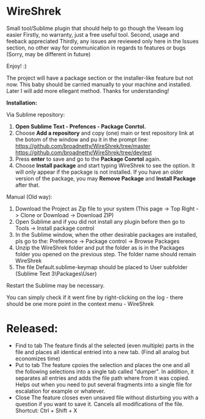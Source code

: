 # WireShrek
Small tool/Sublime plugin that should help to go though the Veeam log easier
Firstly, no warranty, just a free useful tool.
Second, usage and feeback appreciated
Thirdly, any issues are reviewed only here in the Issues section, no other way for communication in regards to features or bugs
(Sorry, may be different in future)

Enjoy! :)

The project will have a package section or the installer-like feature but not now.
This baby should be carried manually to your machine and installed. Later I will add more ellegant method.
Thanks for understanding!

**Installation:**

Via Sublime repository:
1. **Open Sublime Text - Prefences - Package Conrtol.**
2. Choose **Add a repository** and copy (one) main or test repository link at the botom of the window and pu it in the prompt line:
https://github.com/broadnetty/WireShrek/tree/master <br />
https://github.com/broadnetty/WireShrek/tree/devtest
3. Press **enter** to save and go to the **Package Conrtol** again.
4. Choose **Install package** and start typing WireShrek to see the option. It will only appear if the package is not installed.
If you have an older version of the package, you may **Remove Package** and **Install Package** after that.

Manual (Old way):
1. Download the Project as Zip file to your system (This page -> Top Right -> Clone or Download -> Download ZIP)
2. Open Sublime and if you did not install any plugin before then go to Tools -> Install package control
3. In the Sublime window, when the other desirable packages are installed, pls go to the:
Preference -> Package control -> Browse Packages
4. Unzip the WireShrek folder and put the folder as is in the Packages folder you opened on the previous step.
The folder name should remain WireShrek
5. The file Default.sublime-keymap should be placed to User subfolder (Sublime Text 3\Packages\User)

Restart the Sublime may be necessary.

You can simply check if it went fine by right-clicking on the log - there should be one more point in the context menu - WireShrek

# Released:
- Find to tab
The feature finds al the selected (even multiple) parts in the file and places all identical entried into a new tab. (Find all analog but economizes time)
- Put to tab
The feature cpoies the selection and places the one and all the following selections into a single tab called "dumper".
In addition, it separates all entries and adds the file path where from it was copied. Helps out when you need to put  several fragments into a single file for escalation for example or whatever.
- Close 
The feature closes even unsaved file without disturbing you with a question if you want to save it. Cancels all modifications of the file. Shortcut: Ctrl + Shift + X


